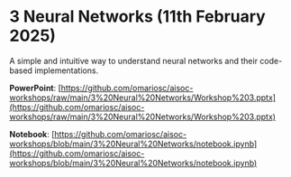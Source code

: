 # 3 Neural Networks (11th February 2025)

A simple and intuitive way to understand neural networks and their code-based implementations.

**PowerPoint**: [https://github.com/omariosc/aisoc-workshops/raw/main/3%20Neural%20Networks/Workshop%203.pptx](https://github.com/omariosc/aisoc-workshops/raw/main/3%20Neural%20Networks/Workshop%203.pptx)

**Notebook**: [https://github.com/omariosc/aisoc-workshops/blob/main/3%20Neural%20Networks/notebook.ipynb](https://github.com/omariosc/aisoc-workshops/blob/main/3%20Neural%20Networks/notebook.ipynb)
